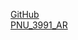 [GitHub](https://github.com/mahdi-mohamadi/)<br>
[PNU_3991_AR](https://github.com/mahdi-mohamadi/PNU_3991_AR)
